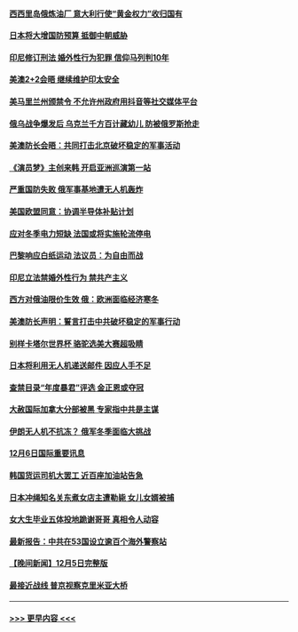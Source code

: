 #### [西西里岛俄炼油厂 意大利行使“黄金权力”收归国有](../pages/prog202/a103592298.md?t=12071101) 
#### [日本将大增国防预算 抵御中朝威胁](../pages/prog202/a103592210.md?t=12071101) 
#### [印尼修订刑法 婚外性行为犯罪 信仰马列判10年](../pages/prog202/a103592214.md?t=12071101) 
#### [美澳2+2会晤 继续维护印太安全](../pages/prog202/a103592205.md?t=12071101) 
#### [美马里兰州颁禁令 不允许州政府用抖音等社交媒体平台](../pages/prog202/a103592155.md?t=12071101) 
#### [俄乌战争爆发后 乌克兰千方百计藏幼儿  防被俄罗斯抢走](../pages/prog202/a103592130.md?t=12071101) 
#### [美澳防长会晤：共同打击北京破坏稳定的军事活动](../pages/prog202/a103591955.md?t=12071101) 
#### [《演员梦》主创来韩 开启亚洲巡演第一站](../pages/prog202/a103591964.md?t=12071101) 
#### [严重国防失败 俄军事基地遭无人机轰炸](../pages/prog202/a103591929.md?t=12071101) 
#### [美国欧盟同意：协调半导体补贴计划](../pages/prog202/a103591959.md?t=12071101) 
#### [应对冬季电力短缺 法国或将实施轮流停电](../pages/prog202/a103591837.md?t=12071101) 
#### [巴黎响应白纸运动 法议员：为自由而战](../pages/prog202/a103591813.md?t=12071101) 
#### [印尼立法禁婚外性行为 禁共产主义](../pages/prog202/a103591844.md?t=12071101) 
#### [西方对俄油限价生效 俄：欧洲面临经济寒冬](../pages/prog202/a103591811.md?t=12071101) 
#### [美澳防长声明：誓言打击中共破坏稳定的军事行动](../pages/prog202/a103591773.md?t=12071101) 
#### [别样卡塔尔世界杯 骆驼选美大赛超吸睛](../pages/prog202/a103591700.md?t=12071101) 
#### [日本将利用无人机递送邮件 因应人手不足](../pages/prog202/a103591744.md?t=12071101) 
#### [查禁目录“年度暴君”评选 金正恩或夺冠](../pages/prog202/a103591665.md?t=12071101) 
#### [大赦国际加拿大分部被黑 专家指中共是主谋](../pages/prog202/a103591661.md?t=12071101) 
#### [伊朗无人机不抗冻？ 俄军冬季面临大挑战](../pages/prog202/a103591670.md?t=12071101) 
#### [12月6日国际重要讯息](../pages/prog202/a103591676.md?t=12071101) 
#### [韩国货运司机大罢工 近百座加油站告急](../pages/prog202/a103591636.md?t=12071101) 
#### [日本冲绳知名关东煮女店主遭勒毙 女儿女婿被捕](../pages/prog202/a103591619.md?t=12071101) 
#### [女大生毕业五体投地跪谢哥哥 真相令人动容](../pages/prog202/a103591567.md?t=12071101) 
#### [最新报告：中共在53国设立逾百个海外警察站](../pages/prog202/a103591589.md?t=12071101) 
#### [【晚间新闻】12月5日完整版](../pages/prog202/a103591420.md?t=12071101) 
#### [最接近战线 普京视察克里米亚大桥](../pages/prog202/a103591454.md?t=12071101) 

----
#### [ >>> 更早内容 <<< ](../indexes/prog202-earlier.md)
